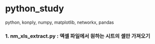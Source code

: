 # python_study
python, konply, numpy, matplotlib, networkx, pandas




### 1. nm_xls_extract.py : 엑셀 파일에서 원하는 시트의 셀만 가져오기
